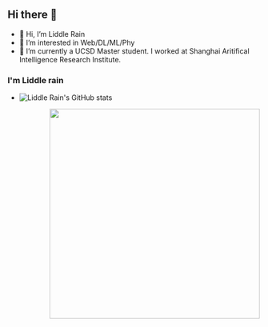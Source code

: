 ## Hi there 👋
- 👋 Hi, I’m Liddle Rain
- 👀 I’m interested in Web/DL/ML/Phy
- 🌱 I’m currently a UCSD Master student. I worked at Shanghai Aritifical Intelligence Research Institute.

### I'm Liddle rain
- ![Liddle Rain's GitHub stats]()
<img align="right" src="https://github-readme-stats.vercel.app/api?username=fengsxy&count_private=true&show_icons=true&theme=radical" width="420">
<!---
fengsxy/fengsxy is a ✨ special ✨ repository because its `README.md` (this file) appears on your GitHub profile.
You can click the Preview link to take a look at your changes.
--->
